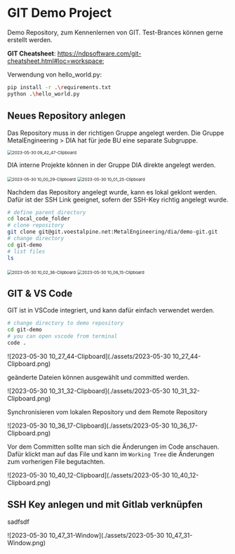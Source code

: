 # GIT Demo Project

Demo Repository, zum Kennenlernen von GIT. Test-Brances können gerne erstellt werden.

**GIT Cheatsheet**: https://ndpsoftware.com/git-cheatsheet.html#loc=workspace;

Verwendung von hello_world.py:

```bash
pip install -r .\requirements.txt
python .\hello_world.py 
```



## Neues Repository anlegen

Das Repository muss in der richtigen Gruppe angelegt werden. Die Gruppe MetalEngineering > DIA hat für jede BU eine separate Subgruppe.

<img src="./assets/2023-05-30 09_42_47-Clipboard.png" alt="2023-05-30 09_42_47-Clipboard" style="zoom: 67%;" />

DIA interne Projekte können in der Gruppe DIA direkte angelegt werden. 

<img src="./assets/2023-05-30 10_00_29-Clipboard.png" alt="2023-05-30 10_00_29-Clipboard" style="zoom: 67%;" />

<img src="./assets/2023-05-30 10_01_25-Clipboard.png" alt="2023-05-30 10_01_25-Clipboard" style="zoom:67%;" />

Nachdem das Repository angelegt wurde, kann es lokal geklont werden. Dafür ist der SSH Link geeignet, sofern der SSH-Key richtig angelegt wurde.

```bash
# define parent directory
cd local_code_folder
# clone repository
git clone git@git.voestalpine.net:MetalEngineering/dia/demo-git.git
# change directory
cd git-demo
# list files
ls 
```

<img src="./assets/2023-05-30 10_02_36-Clipboard.png" alt="2023-05-30 10_02_36-Clipboard" style="zoom:67%;" />

<img src="./assets/2023-05-30 10_06_15-Clipboard.png" alt="2023-05-30 10_06_15-Clipboard" style="zoom:67%;" />



## GIT & VS Code

GIT ist in VSCode integriert, und kann dafür einfach verwendet werden. 

```bash
# change directory to demo repository
cd git-demo
# you can open vscode from terminal
code . 
```

![2023-05-30 10_27_44-Clipboard](./assets/2023-05-30 10_27_44-Clipboard.png)

geänderte Dateien können ausgewählt und committed werden.

![2023-05-30 10_31_32-Clipboard](./assets/2023-05-30 10_31_32-Clipboard.png)

Synchronisieren vom lokalen Repository und dem Remote Repository

![2023-05-30 10_36_17-Clipboard](./assets/2023-05-30 10_36_17-Clipboard.png)

Vor dem Committen sollte man sich die Änderungen im Code anschauen. Dafür klickt man auf das File und kann im `Working Tree` die Änderungen zum vorherigen File begutachten.

![2023-05-30 10_40_12-Clipboard](./assets/2023-05-30 10_40_12-Clipboard.png)



## SSH Key anlegen und mit Gitlab verknüpfen

sadfsdf

![2023-05-30 10_47_31-Window](./assets/2023-05-30 10_47_31-Window.png)
